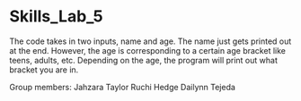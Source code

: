 # Skills_Lab_5
The code takes in two inputs, name and age. The name just gets printed out at the end. However, the age is corresponding to a certain age bracket like teens, adults, etc. Depending on the age, the program will print out what bracket you are in.  

Group members:
Jahzara Taylor
Ruchi Hedge 
Dailynn Tejeda
